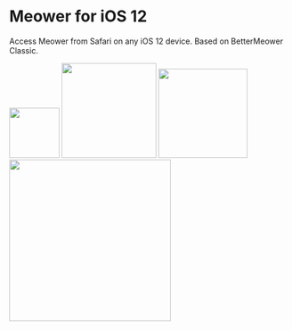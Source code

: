 # Meower for iOS 12
Access Meower from Safari on any iOS 12 device. Based on BetterMeower Classic.

<img src="https://github.com/Meower-Everywhere/iOS-12/blob/d623e16cbda8417482e9e5ad27d44cf5ca688e07/assets/Meower-Everywhere-iPod-Touch-6.png" width="90"> <img src="https://github.com/Meower-Everywhere/iOS-12/blob/eeedd4c2fe470ce407ff86a4328a3eda14a9a23c/assets/Meower-Everywhere-iPhone-5s.png" width="170"> <img src="https://github.com/Meower-Everywhere/iOS-12/blob/bb1e954998f8b8d027ba487d9c2ed950e8d745d7/assets/Meower-Everywhere-iPhone-6.png" width="160">    <img src="https://github.com/Meower-Everywhere/iOS-12/blob/f02c285a2e6e9ea877fc9221638f7669a7e607b5/assets/Meower-Everywhere-iPad-Air-1.png" width="290">
